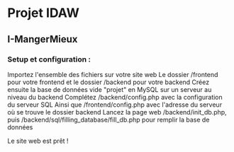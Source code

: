 # Projet IDAW
## I-MangerMieux

### Setup et configuration :

Importez l'ensemble des fichiers sur votre site web
Le dossier /frontend pour votre frontend et le dossier /backend pour votre backend
Créez ensuite la base de données vide "projet" en MySQL sur un serveur au niveau du backend
Complétez /backend/config.php avec la configuration du serveur SQL
Ainsi que /frontend/config.php avec l'adresse du serveur où se trouve le dossier backend
Lancez la page web /backend/init_db.php, puis /backend/sql/filling_database/fill_db.php pour remplir la base de données

Le site web est prêt !